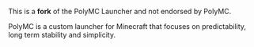 This is a **fork** of the PolyMC Launcher and not endorsed by PolyMC.

PolyMC is a custom launcher for Minecraft that focuses on predictability, long term stability and simplicity.
